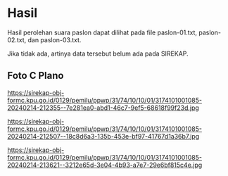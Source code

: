 # Hasil

Hasil perolehan suara paslon dapat dilihat pada file paslon-01.txt, paslon-02.txt, dan paslon-03.txt.

Jika tidak ada, artinya data tersebut belum ada pada SIREKAP.

## Foto C Plano

https://sirekap-obj-formc.kpu.go.id/0129/pemilu/ppwp/31/74/10/10/01/3174101001085-20240214-212355--7e281ea0-abd1-46c7-9ef5-68618f99f23d.jpg

https://sirekap-obj-formc.kpu.go.id/0129/pemilu/ppwp/31/74/10/10/01/3174101001085-20240214-212507--18c8d6a3-135b-453e-bf97-41767d1a36b7.jpg

https://sirekap-obj-formc.kpu.go.id/0129/pemilu/ppwp/31/74/10/10/01/3174101001085-20240214-213621--3212e65d-3e04-4b93-a7e7-29e6bf815c4e.jpg
